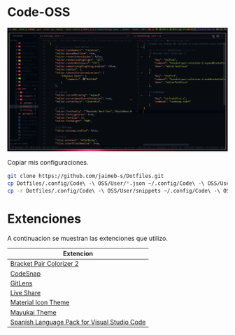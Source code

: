 # Code-OSS

![Code](../../.screenshot/code.png)

Copiar mis configuraciones.

```bash
git clone https://github.com/jaimeb-s/Dotfiles.git
cp Dotfiles/.config/Code\ -\ OSS/User/*.json ~/.config/Code\ -\ OSS/User
cp -r Dotfiles/.config/Code\ -\ OSS/User/snippets ~/.config/Code\ -\ OSS/User
```

# Extenciones

A continuacion se muestran las extenciones que utilizo.

|   Extencion   |
| ------------- |
| [Bracket Pair Colorizer 2](https://marketplace.visualstudio.com/items?itemName=CoenraadS.bracket-pair-colorizer-2)                    |
| [CodeSnap](https://marketplace.visualstudio.com/items?itemName=adpyke.codesnap)                                                       |
| [GitLens](https://marketplace.visualstudio.com/items?itemName=eamodio.gitlens)                                                        |
| [Live Share](https://marketplace.visualstudio.com/items?itemName=MS-vsliveshare.vsliveshare)                                          |
| [Material Icon Theme](https://marketplace.visualstudio.com/items?itemName=PKief.material-icon-theme)                                  |
| [Mayukai Theme](https://marketplace.visualstudio.com/items?itemName=GulajavaMinistudio.mayukaithemevsc)                               |
| [Spanish Language Pack for Visual Studio Code](https://marketplace.visualstudio.com/items?itemName=MS-CEINTL.vscode-language-pack-es) |
